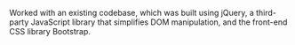 Worked with an existing codebase, which was built using jQuery, a third-party JavaScript library that simplifies DOM manipulation, and the front-end CSS library Bootstrap.